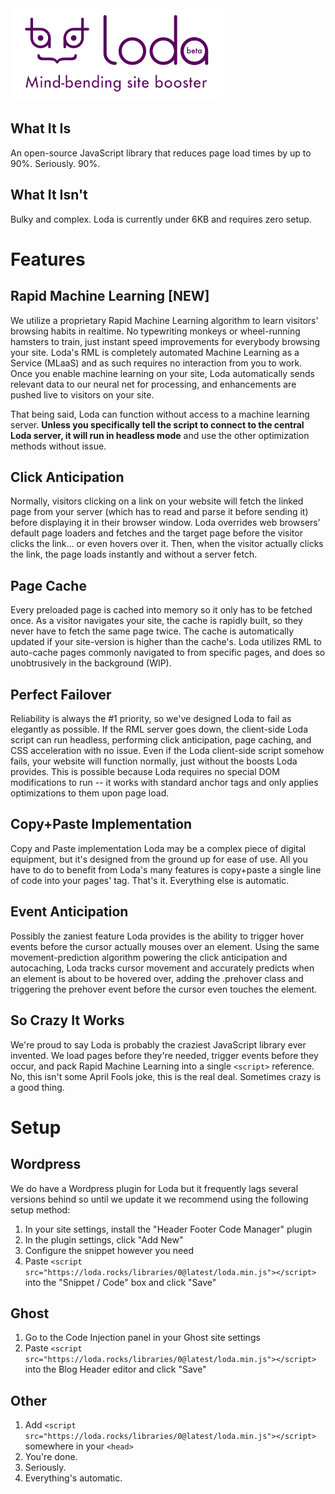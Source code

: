 <img src="https://github.com/airgap/loda/blob/master/res/img/header.svg">

## What It Is
An open-source JavaScript library that reduces page load times by up to 90%. Seriously. 90%.

## What It Isn't
Bulky and complex. Loda is currently under 6KB and requires zero setup.

# Features

## Rapid Machine Learning [NEW]
We utilize a proprietary Rapid Machine Learning algorithm to learn visitors' browsing habits in realtime. No typewriting monkeys or wheel-running hamsters to train, just instant speed improvements for everybody browsing your site. Loda's RML is completely automated Machine Learning as a Service (MLaaS) and as such requires no interaction from you to work. Once you enable machine learning on your site, Loda automatically sends relevant data to our neural net for processing, and enhancements are pushed live to visitors on your site.

That being said, Loda can function without access to a machine learning server. **Unless you specifically tell the script to connect to the central Loda server, it will run in headless mode** and use the other optimization methods without issue.

## Click Anticipation
Normally, visitors clicking on a link on your website will fetch the linked page from your server (which has to read and parse it before sending it) before displaying it in their browser window. Loda overrides web browsers' default page loaders and fetches and the target page before the visitor clicks the link... or even hovers over it. Then, when the visitor actually clicks the link, the page loads instantly and without a server fetch.

## Page Cache
Every preloaded page is cached into memory so it only has to be fetched once. As a visitor navigates your site, the cache is rapidly built, so they never have to fetch the same page twice. The cache is automatically updated if your site-version is higher than the cache's. Loda utilizes RML to auto-cache pages commonly navigated to from specific pages, and does so unobtrusively in the background (WIP).

## Perfect Failover
Reliability is always the #1 priority, so we've designed Loda to fail as elegantly as possible. If the RML server goes down, the client-side Loda script can run headless, performing click anticipation, page caching, and CSS acceleration with no issue. Even if the Loda client-side script somehow fails, your website will function normally, just without the boosts Loda provides. This is possible because Loda requires no special DOM modifications to run -- it works with standard anchor tags and only applies optimizations to them upon page load.

## Copy+Paste Implementation
Copy and Paste implementation Loda may be a complex piece of digital equipment, but it's designed from the ground up for ease of use. All you have to do to benefit from Loda's many features is copy+paste a single line of code into your pages' <head> tag. That's it. Everything else is automatic.

## Event Anticipation
Possibly the zaniest feature Loda provides is the ability to trigger hover events before the cursor actually mouses over an element. Using the same movement-prediction algorithm powering the click anticipation and autocaching, Loda tracks cursor movement and accurately predicts when an element is about to be hovered over, adding the .prehover class and triggering the prehover event before the cursor even touches the element.

## So Crazy It Works
We're proud to say Loda is probably the craziest JavaScript library ever invented. We load pages before they're needed, trigger events before they occur, and pack Rapid Machine Learning into a single `<script>` reference. No, this isn't some April Fools joke, this is the real deal. Sometimes crazy is a good thing.

# Setup

## Wordpress
We do have a Wordpress plugin for Loda but it frequently lags several versions behind so until we update it we recommend using the following setup method:

1. In your site settings, install the "Header Footer Code Manager" plugin
2. In the plugin settings, click "Add New"
3. Configure the snippet however you need
4. Paste `<script src="https://loda.rocks/libraries/0@latest/loda.min.js"></script>` into the "Snippet / Code" box and click "Save"

## Ghost
1. Go to the Code Injection panel in your Ghost site settings
2. Paste `<script src="https://loda.rocks/libraries/0@latest/loda.min.js"></script>` into the Blog Header editor and click "Save"

## Other

1. Add `<script src="https://loda.rocks/libraries/0@latest/loda.min.js"></script>` somewhere in your `<head>`
2. You're done.
3. Seriously.
4. Everything's automatic.
